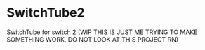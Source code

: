 # SwitchTube2
SwitchTube for switch 2
(WIP THIS IS JUST ME TRYING TO MAKE SOMETHING WORK, DO NOT LOOK AT THIS PROJECT RN)
